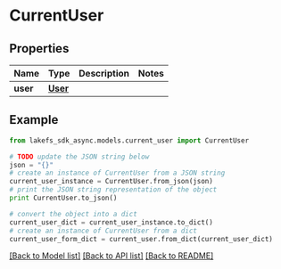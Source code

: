 # CurrentUser


## Properties

Name | Type | Description | Notes
------------ | ------------- | ------------- | -------------
**user** | [**User**](User.md) |  | 

## Example

```python
from lakefs_sdk_async.models.current_user import CurrentUser

# TODO update the JSON string below
json = "{}"
# create an instance of CurrentUser from a JSON string
current_user_instance = CurrentUser.from_json(json)
# print the JSON string representation of the object
print CurrentUser.to_json()

# convert the object into a dict
current_user_dict = current_user_instance.to_dict()
# create an instance of CurrentUser from a dict
current_user_form_dict = current_user.from_dict(current_user_dict)
```
[[Back to Model list]](../README.md#documentation-for-models) [[Back to API list]](../README.md#documentation-for-api-endpoints) [[Back to README]](../README.md)


